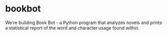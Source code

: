 # bookbot
We're building Book Bot - a Python program that analyzes novels and prints a statistical report of the word and character usage found within.
